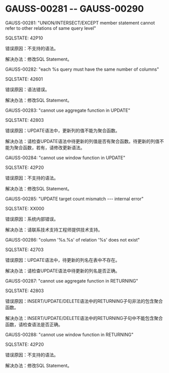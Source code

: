 # GAUSS-00281 -- GAUSS-00290

GAUSS-00281: "UNION/INTERSECT/EXCEPT member statement cannot refer to other relations of same query level"

SQLSTATE: 42P10

错误原因：不支持的语法。

解决办法：修改SQL Statement。

GAUSS-00282: "each %s query must have the same number of columns"

SQLSTATE: 42601

错误原因：语法错误。

解决办法：修改SQL Statement。

GAUSS-00283: "cannot use aggregate function in UPDATE"

SQLSTATE: 42803

错误原因：UPDATE语法中，更新列的值不能为聚合函数。

解决办法：请检查UPDATE语法中待更新的列值是否有聚合函数。待更新的列值不能为聚合函数，若有，请修改更新语法。

GAUSS-00284: "cannot use window function in UPDATE"

SQLSTATE: 42P20

错误原因：不支持的语法。

解决办法：修改SQL Statement。

GAUSS-00285: "UPDATE target count mismatch --- internal error"

SQLSTATE: XX000

错误原因：系统内部错误。

解决办法：请联系技术支持工程师提供技术支持。

GAUSS-00286: "column '%s.%s' of relation '%s' does not exist"

SQLSTATE: 42703

错误原因：UPDATE语法中，待更新的列名在表中不存在。

解决办法：请检查UPDATE语法中待更新的列名是否正确。

GAUSS-00287: "cannot use aggregate function in RETURNING"

SQLSTATE: 42803

错误原因：INSERT/UPDATE/DELETE语法中的RETURNING子句非法的包含聚合函数。

解决办法：INSERT/UPDATE/DELETE语法中的RETURNING子句中不能包含聚合函数，请检查语法是否正确。

GAUSS-00288: "cannot use window function in RETURNING"

SQLSTATE: 42P20

错误原因：不支持的语法。

解决办法：修改SQL Statement。
